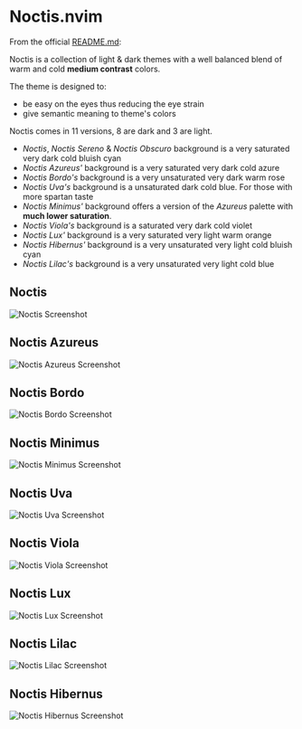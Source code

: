 # Noctis.nvim

From the official [README.md](https://github.com/liviuschera/noctis/blob/master/README.md):

Noctis is a collection of light & dark themes with a well balanced blend of warm and cold **medium contrast** colors.

The theme is designed to:

-  be easy on the eyes thus reducing the eye strain
-  give semantic meaning to theme's colors

Noctis comes in 11 versions, 8 are dark and 3 are light.

-  _Noctis_, _Noctis Sereno_ & _Noctis Obscuro_ background is a very saturated very dark cold bluish cyan
-  _Noctis Azureus'_ background is a very saturated very dark cold azure
-  _Noctis Bordo's_ background is a very unsaturated very dark warm rose
-  _Noctis Uva's_ background is a unsaturated dark cold blue. For those with more spartan taste
-  _Noctis Minimus'_ background offers a version of the _Azureus_ palette with **much lower saturation**.
-  _Noctis Viola's_ background is a saturated very dark cold violet
-  _Noctis Lux'_ background is a very saturated very light warm orange
-  _Noctis Hibernus'_ background is a very unsaturated very light cold bluish cyan
-  _Noctis Lilac's_ background is a very unsaturated very light cold blue


## Noctis

![Noctis Screenshot](/images/noctis.png)

## Noctis Azureus

![Noctis Azureus Screenshot](/images/azureus.png)

## Noctis Bordo

![Noctis Bordo Screenshot](/images/bordo.png)

## Noctis Minimus

![Noctis Minimus Screenshot](/images/minimus.png)

## Noctis Uva

![Noctis Uva Screenshot](/images/uva.png)

## Noctis Viola

![Noctis Viola Screenshot](/images/viola.png)

## Noctis Lux

![Noctis Lux Screenshot](/images/lux.png)

## Noctis Lilac

![Noctis Lilac Screenshot](/images/lilac.png)

## Noctis Hibernus

![Noctis Hibernus Screenshot](/images/hibernus.png)

